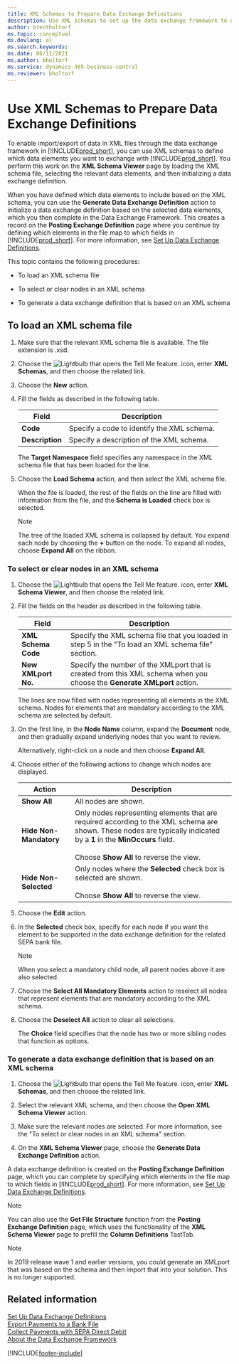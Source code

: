 ```yaml
---
title: XML Schemas to Prepare Data Exchange Definitions
description: Use XML schemas to set up the data exchange framework to define which data elements you want to exchange with.
author: brentholtorf
ms.topic: conceptual
ms.devlang: al
ms.search.keywords:
ms.date: 06/11/2021
ms.author: bholtorf
ms.service: dynamics-365-business-central
ms.reviewer: bholtorf
---
```

# Use XML Schemas to Prepare Data Exchange Definitions

To enable import/export of data in XML files through the data exchange framework in [!INCLUDE[prod_short](includes/prod_short.md)], you can use XML schemas to define which data elements you want to exchange with [!INCLUDE[prod_short](includes/prod_short.md)]. You perform this work on the **XML Schema Viewer** page by loading the XML schema file, selecting the relevant data elements, and then initializing a data exchange definition.  

 When you have defined which data elements to include based on the XML schema, you can use the **Generate Data Exchange Definition** action to initialize a data exchange definition based on the selected data elements, which you then complete in the Data Exchange Framework. This creates a record on the **Posting Exchange Definition** page where you continue by defining which elements in the file map to which fields in [!INCLUDE[prod_short](includes/prod_short.md)]. For more information, see [Set Up Data Exchange Definitions](across-how-to-set-up-data-exchange-definitions.md).  

 This topic contains the following procedures:  

- To load an XML schema file  

- To select or clear nodes in an XML schema  

- To generate a data exchange definition that is based on an XML schema  

## To load an XML schema file

1. Make sure that the relevant XML schema file is available. The file extension is .xsd.  

2. Choose the ![Lightbulb that opens the Tell Me feature.](media/ui-search/search_small.png "Tell me what you want to do") icon, enter **XML Schemas**, and then choose the related link.  

3. Choose the **New** action.  

4. Fill the fields as described in the following table.  

    |Field|Description|  
    |---------------------------------|---------------------------------------|  
    |**Code**|Specify a code to identify the XML schema.|  
    |**Description**|Specify a description of the XML schema.|  

     The **Target Namespace** field specifies any namespace in the XML schema file that has been loaded for the line.  

5. Choose the **Load Schema** action, and then select the XML schema file.  

     When the file is loaded, the rest of the fields on the line are filled with information from the file, and the **Schema is Loaded** check box is selected.  

    > [!NOTE]  
    >  The tree of the loaded XML schema is collapsed by default. You expand each node by choosing the **+** button on the node. To expand all nodes, choose **Expand All** on the ribbon.  

### To select or clear nodes in an XML schema  

1. Choose the ![Lightbulb that opens the Tell Me feature.](media/ui-search/search_small.png "Tell me what you want to do") icon, enter **XML Schema Viewer**, and then choose the related link.  

2. Fill the fields on the header as described in the following table.  

    |Field|Description|  
    |---------------------------------|---------------------------------------|  
    |**XML Schema Code**|Specify the XML schema file that you loaded in step 5 in the "To load an XML schema file" section.|  
    |**New XMLport No.**|Specify the number of the XMLport that is created from this XML schema when you choose the **Generate XMLport** action.|  

     The lines are now filled with nodes representing all elements in the XML schema. Nodes for elements that are mandatory according to the XML schema are selected by default.  

3. On the first line, in the **Node Name** column, expand the **Document** node, and then gradually expand underlying nodes that you want to review.  

     Alternatively, right-click on a node and then choose **Expand All**.  

4. Choose either of the following actions to change which nodes are displayed.  

    |**Action**|Description|  
    |----------------|---------------------------------------|  
    |**Show All**|All nodes are shown.|  
    |**Hide Non-Mandatory**|Only nodes representing elements that are required according to the XML schema are shown. These nodes are typically indicated by a **1** in the **MinOccurs** field.<br /><br /> Choose **Show All** to reverse the view.|  
    |**Hide Non-Selected**|Only nodes where the **Selected** check box is selected are shown.<br /><br /> Choose **Show All** to reverse the view.|  

5. Choose the **Edit** action.  

6. In the **Selected** check box, specify for each node if you want the element to be supported in the data exchange definition for the related SEPA bank file.  

    > [!NOTE]  
    >  When you select a mandatory child node, all parent nodes above it are also selected.  

7. Choose the **Select All Mandatory Elements** action to reselect all nodes that represent elements that are mandatory according to the XML schema.  

8. Choose the **Deselect All** action to clear all selections.  

     The **Choice** field specifies that the node has two or more sibling nodes that function as options.  

### To generate a data exchange definition that is based on an XML schema  

1. Choose the ![Lightbulb that opens the Tell Me feature.](media/ui-search/search_small.png "Tell me what you want to do") icon, enter  **XML Schemas**, and then choose the related link.  

2. Select the relevant XML schema, and then choose the **Open XML Schema Viewer** action.  

3. Make sure the relevant nodes are selected. For more information, see the "To select or clear nodes in an XML schema" section.  

4. On the **XML Schema Viewer** page, choose the **Generate Data Exchange Definition** action.  

 A data exchange definition is created on the **Posting Exchange Definition** page, which you can complete by specifying which elements in the file map to which fields in [!INCLUDE[prod_short](includes/prod_short.md)]. For more information, see [Set Up Data Exchange Definitions](across-how-to-set-up-data-exchange-definitions.md).  

> [!NOTE]  
> You can also use the **Get File Structure** function from the **Posting Exchange Definition** page, which uses the functionality of the **XML Schema Viewer** page to prefill the **Column Definitions** TastTab.  

> [!NOTE]
> In 2019 release wave 1 and earlier versions, you could generate an XMLport that was based on the schema and then import that into your solution. This is no longer supported.

## Related information

[Set Up Data Exchange Definitions](across-how-to-set-up-data-exchange-definitions.md)  
[Export Payments to a Bank File](finance-make-payments-with-bank-data-conversion-service-or-sepa-credit-transfer.md#exporting-payments-to-a-bank-file)  
[Collect Payments with SEPA Direct Debit](finance-collect-payments-with-sepa-direct-debit.md)  
[About the Data Exchange Framework](across-about-the-data-exchange-framework.md)  


[!INCLUDE[footer-include](includes/footer-banner.md)]